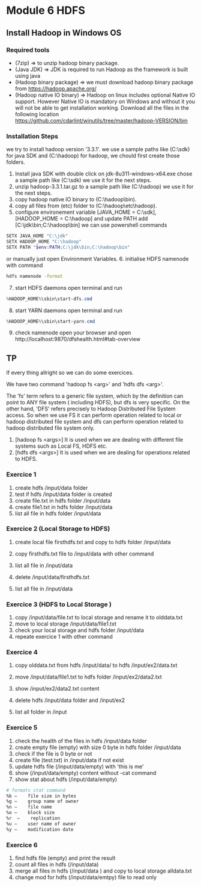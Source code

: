 # Module 6 HDFS 

## Install Hadoop in Windows OS

### Required tools

* (7zip) => to unzip hadoop binary package.
* (Java JDK) => JDK is required to run Hadoop as the framework is built using java 
* (Hadoop binary package) => we must download hadoop binary package from https://hadoop.apache.org/
* (Hadoop native IO binary) => Hadoop on linux includes optional Native IO support. However Native IO is mandatory on Windows and without it you will not be able to get installation working. Download all the files in the following location https://github.com/cdarlint/winutils/tree/master/hadoop-VERSION/bin
### Installation Steps
we try to install hadoop version '3.3.1'.
we use a sample paths like (C:\sdk) for java SDK and (C:\hadoop) for hadoop, we chould first create those folders.

1. Install java SDK with double click on jdk-8u311-windows-x64.exe chose a sample path like (C:\sdk) we use it for the next steps.
2. unzip hadoop-3.3.1.tar.gz to a sample path like (C:\hadoop) we use it for the next steps.
3. copy hadoop native IO binary to (C:\hadoop\bin).
4. copy all files from (etc) folder to (C:\hadoop\etc\hadoop).
5. configure environement variable [JAVA_HOME = C:\sdk], [HADOOP_HOME = C:\hadoop] and update PATH add [C:\jdk\bin;C:\hadoop\bin] we can use powershell commands
``` powershell
SETX JAVA_HOME "C:\jdk"
SETX HADOOP_HOME "C:\hadoop"
SETX PATH "$env:PATH;C:\jdk\bin;C:\hadoop\bin"
```
or manually just open Environment Variables.
6. initialise HDFS namenode with command
``` bash
hdfs namenode -format
```
7. start HDFS daemons open terminal and run
``` powershell
%HADOOP_HOME%\sbin\start-dfs.cmd
```
8. start YARN daemons open terminal and run
``` powershell
%HADOOP_HOME%\sbin\start-yarn.cmd
```
9. check namenode open your browser and open http://localhost:9870/dfshealth.html#tab-overview

## TP
If every thing allright so we can do some exercices.

We have two command 'hadoop fs \<arg>' and 'hdfs dfs \<arg>'.

The 'fs' term refers to a generic file system, which by the definition can point to ANY file system ( including HDFS), but dfs is very specific. On the other hand, 'DFS' refers precisely to Hadoop Distributed File System access. So when we use FS it can perform operation related to local or hadoop distributed file system and dfs can perform operation related to hadoop distributed file system only.

1. [hadoop fs \<args>] It is used when we are dealing with different file systems such as Local FS,  HDFS etc.
2. [hdfs dfs \<args>] It is used when we are dealing for operations related to HDFS.

### Exercice 1 
1. create hdfs /input/data folder
2. test if hdfs /input/data folder is created
3. create file.txt in hdfs folder /input/data
4. create file1.txt in hdfs folder /input/data
5. list all file in hdfs folder /input/data


### Exercice 2 (Local Storage to HDFS)
1. create local file firsthdfs.txt and copy to hdfs folder /input/data

2. copy firsthdfs.txt file to /input/data with other command
3. list all file in /input/data
4. delete /input/data/firsthdfs.txt
5. list all file in /input/data


### Exercice 3 (HDFS to Local Storage )

1. copy /input/data/file.txt to local storage and rename it to olddata.txt
2. move to local storage /input/data/file1.txt
3. check your local storage and hdfs folder /input/data
4. repeate exercice 1 with other command

### Exercice 4 
1. copy olddata.txt from hdfs /input/data/ to hdfs /input/ex2/data.txt
2. move /input/data/file1.txt to hdfs folder /input/ex2/data2.txt
3. show /input/ex2/data2.txt content

4. delete hdfs /input/data folder and /input/ex2
5. list all folder in /input


### Exercice 5

1. check the health of the files in hdfs /input/data folder
2. create empty file (empty) with size 0 byte in hdfs folder /input/data
3. check if the file is 0 byte or not
4. create file (test.txt) in /input/data if not exist
5. update hdfs file (/input/data/empty) with 'this is me'
6. show (/input/data/empty) content without -cat command
7. show stat about hdfs (/input/data/empty) 

``` bash
# formats stat command
%b –    file size in bytes
%g –    group name of owner
%n –    file name
%o –    block size
%r  –    replication
%u –    user name of owner
%y –    modification date
```

### Exercice 6
1. find hdfs file (empty) and print the result
2. count all files in hdfs (/input/data)
3. merge all files in hdfs (/input/data ) and copy to local storage alldata.txt
4. change mod for hdfs (/input/data/emtpy) file to read only
